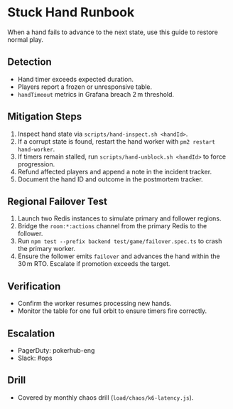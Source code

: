 # Stuck Hand Runbook

When a hand fails to advance to the next state, use this guide to restore normal play.

## Detection
- Hand timer exceeds expected duration.
- Players report a frozen or unresponsive table.
- `handTimeout` metrics in Grafana breach 2 m threshold.

## Mitigation Steps
1. Inspect hand state via `scripts/hand-inspect.sh <handId>`.
2. If a corrupt state is found, restart the hand worker with `pm2 restart hand-worker`.
3. If timers remain stalled, run `scripts/hand-unblock.sh <handId>` to force progression.
4. Refund affected players and append a note in the incident tracker.
5. Document the hand ID and outcome in the postmortem tracker.

## Regional Failover Test
1. Launch two Redis instances to simulate primary and follower regions.
2. Bridge the `room:*:actions` channel from the primary Redis to the follower.
3. Run `npm test --prefix backend test/game/failover.spec.ts` to crash the primary worker.
4. Ensure the follower emits `failover` and advances the hand within the 30 m RTO. Escalate if promotion exceeds the target.

## Verification
- Confirm the worker resumes processing new hands.
- Monitor the table for one full orbit to ensure timers fire correctly.

## Escalation
- PagerDuty: pokerhub-eng
- Slack: #ops

## Drill
- Covered by monthly chaos drill (`load/chaos/k6-latency.js`).
